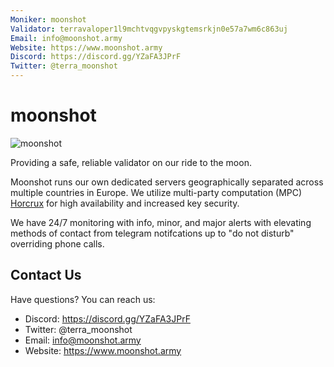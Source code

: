```yaml
---
Moniker: moonshot
Validator: terravaloper1l9mchtvqgvpyskgtemsrkjn0e57a7wm6c863uj
Email: info@moonshot.army
Website: https://www.moonshot.army
Discord: https://discord.gg/YZaFA3JPrF
Twitter: @terra_moonshot
---
```


# moonshot
![moonshot](moonshot.jpg)

Providing a safe, reliable validator on our ride to the moon.

Moonshot runs our own dedicated servers geographically separated across multiple countries in Europe.  We utilize multi-party computation (MPC) [Horcrux](https://github.com/strangelove-ventures/horcrux) for high availability and increased key security. 

We have 24/7 monitoring with info, minor, and major alerts with elevating methods of contact from telegram notifcations up to "do not disturb" overriding phone calls.

## Contact Us

Have questions? You can reach us:

- Discord: https://discord.gg/YZaFA3JPrF
- Twitter: @terra_moonshot
- Email: info@moonshot.army
- Website: https://www.moonshot.army